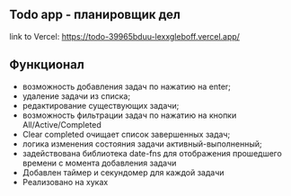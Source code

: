 ## Todo app - планировщик дел
link to Vercel: https://todo-39965bduu-lexxgleboff.vercel.app/

## Функционал
- возможность добавления задач по нажатию на enter;
- удаление задачи из списка;
- редактирование существующих задачи;
- возможность фильтрации задач по нажатию на кнопки All/Active/Completed
- Clear completed очищает список завершенных задач;
- логика изменения состояния задачи активный-выполненный;
- задействована библиотека date-fns для отображения прошедшего времени с момента добавления задачи
- Добавлен таймер и секундомер для каждой задачи
- Реализовано на хуках